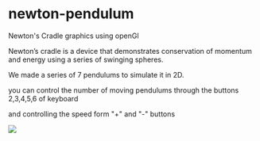 # newton-pendulum
Newton's Cradle graphics using openGl

Newton’s cradle is a device that demonstrates conservation of momentum and energy using a series of swinging spheres.

We made a series of 7 pendulums to simulate it in 2D.

you can control the number of moving pendulums through the buttons 2,3,4,5,6 of keyboard

and controlling the speed form "+" and "-" buttons

![](https://media.giphy.com/media/1zkb0pxDj3ZdN6X3p9/giphy.gif)
